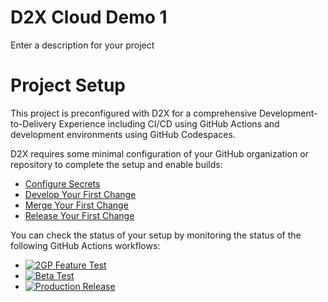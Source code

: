 # D2X Cloud Demo 1
Enter a description for your project

# Project Setup
This project is preconfigured with D2X for a comprehensive Development-to-Delivery Experience including CI/CD using GitHub Actions and development environments using GitHub Codespaces.

D2X requires some minimal configuration of your GitHub organization or repository to complete the setup and enable builds:
* [Configure Secrets](https://d2x.readthedocs.io/en/latest/tutorial/#secrets)
* [Develop Your First Change](https://d2x.readthedocs.io/en/latest/tutorial/#develop)
* [Merge Your First Change](https://d2x.readthedocs.io/en/latest/tutorial/#merge)
* [Release Your First Change](https://d2x.readthedocs.io/en/latest/tutorial/#release)

You can check the status of your setup by monitoring the status of the following GitHub Actions workflows:
* [![2GP Feature Test](https://github.com/muselab-d2x/D2X-Cloud-Demo-1/actions/workflows/feature.yml/badge.svg)](https://github.com/muselab-d2x/D2X-Cloud-Demo-1/actions/workflows/feature.yml)
* [![Beta Test](https://github.com/muselab-d2x/D2X-Cloud-Demo-1/actions/workflows/beta.yml/badge.svg)](https://github.com/muselab-d2x/D2X-Cloud-Demo-1/actions/workflows/beta.yml)
* [![Production Release](https://github.com/muselab-d2x/D2X-Cloud-Demo-1/actions/workflows/release.yml/badge.svg)](https://github.com/muselab-d2x/D2X-Cloud-Demo-1/actions/workflows/release.yml)
